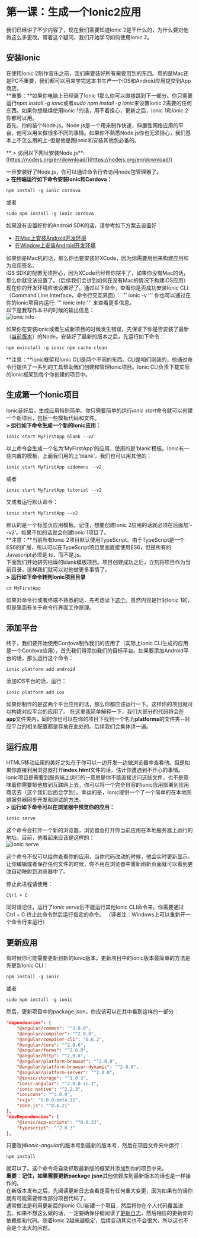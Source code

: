 # 第一课：生成一个Ionic2应用
我们已经讲了不少内容了，现在我们需要知道Ionic 2是干什么的，为什么要对他做这么多更改。带着这个疑问，我们开始学习如何使用Ionic 2。  

## 安装Ionic
在使用Ionic 2制作音乐之前，我们需要装好所有需要用到的东西。用的是Mac还是PC不重要，我们都可以用来学完这本书生产一个iOS和Android应用提交到App商店。  
**重要：**如果你电脑上已经装了Ionic 1那么你可以直接跳到下一部分。你只需要运行*npm install -g ionic*或者*sudo npm install -g ionic*来设置Ionic 2需要的任何东西。如果你想继续使用Ionic 1的话，用不着担心，更新之后，Ionic 1和Ionic 2你都可以用。  
首先，你的装个Node.js。Node.js是一个用来制作快速，伸展性网络应用的平台，他可以用来做很多不同的事情。如果你不熟悉Node.js你也无须担心，我们基本上不怎么用的上-但是他是跑Ionic和安装其他包必备的。

** > 访问以下网址安装Node.js**:  
[https://nodejs.org/en/download/](https://nodejs.org/en/download/)  

一旦安装好了Node.js，你可以通过命令行去访问node包管理器了。  
**> 在终端运行如下命令安装Ionic和Cordova：**  
```shell
npm install -g ionic cordova
```

或者

```shell
sudo npm install -g ionic cordova
```

如果没有设置好你的Android SDK的话，请参考如下方案去设置好：  
* [在Mac上安装Android开发环境](http://ionicframework.com/docs/resources/platform-setup/mac-setup.html)
* [在Window上安装Android开发环境](http://ionicframework.com/docs/resources/platform-setup/windows-setup.html)

如果你是Mac机的话，那么你也要安装好XCode，因为你需要用他来构建应用和为应用签名。  
iOS SDK的配置无须担心，因为XCode已经帮你摆平了，如果你没有Mac的话，那么你就没法设置了。（后续我们会讲到如何在没有Mac的情况下构建iOS应用）  
现在你的开发环境应该设置好了。通过以下命令，查看你是否成功安装Ionic CLI（Command Line Interface，命令行交互界面）：
'''
ionic -v
'''
你也可以通过在你的ionic项目内运行:
'''
ionic info
'''
来查看更多信息。  
以下是我写作本书的时候的输出信息：  
![ionic info](/imgs/1.1.1.jpg)  

如果你在安装ionic或者生成新项目的时候发生错误，先保证下你是否安装了最新（[当前版本](https://nodejs.org/en/download/current/)）的Node。安装好了最新的版本之后，先运行如下命令：  
```
npm uninstall -g ionic npm cache clean
```
**注意：**Ionic框架和Ionic CLI是两个不同的东西。CLI是咱们刚装的，他通过命令行提供了一系列的工具帮助我们创建和管理Ionic项目。Ionic CLI负责下载实际的Ionic框架到每个你创建的项目中。  

## 生成第一个Ionic项目
Ionic装好后，生成应用特别简单。你只需要简单的运行*ionic start*命令就可以创建一个新项目，包括一些模板代码和文件。  
**> 运行如下命令生成一个新的Ionic应用：**  
```
ionic start MyFirstApp blank --v2
```
以上命令会生成一个名为‘MyFirstApp’的应用，使用的是‘blank’模板。Ionic有一些内置的模板，上面我们用的上‘blank’，我们也可以用其他的：  
```shell
ionic start MyFirstApp sidemenu --v2
```
或者
```
ionic start MyFirstApp tutorial --v2
```
又或者运行默认命令：
```
ionic start MyFirstApp --v2
```
默认的是一个标签页应用模板。记住，想要创建Ionic 2应用的话就必须在后面加‘--v2’。如果不加的话就会创建Ionic 1项目了。  
**注意：**当前所有Ionic 2项目默认使用TypeScript。由于TypeScript是一个ES6的扩展，所以可以在TypeScript项目里面直接使用ES6，但是所有的Javascript必须是.ts，而不是.js。  
下面我们开始研究枯燥的blank模板项目。项目创建成功之后，立刻将项目作为当前目录，这样我们就可以对他做更多事情了。  
**> 运行如下命令转到Ionic项目目录**  
```shell
cd MyFirstApp
```
如果对命令行或者终端不熟悉的话，先考虑读下[这个](http://www.joshmorony.com/getting-started-with-the-ionic-command-line-interface-cli/)。虽然内容是针对Ionic 1的，但是里面有关于命令行界面工作原理。  

## 添加平台
终于，我们要开始使用Cordova制作我们的应用了（实际上Ionic CLI生成的应用是一个Cordova应用），首先我们得添加我们的目标平台。如果要添加Android平台的话，那么运行这个命令：  
```shell
ionic platform add android
```
添加iOS平台的话，运行：
```shell
ionic platform add ios
```
如果你制作的是这两个平台应用的话，那么你都应该运行一下。这样你的项目就可以构建对应平台的应用了。
在这里我简单解释一下，我们大部分的代码将会在**app**文件夹内，同时你也可以在你的项目下找到一个名为**platforms**的文件夹--对应平台的相关配置都是存放在此处的。后续我们会集体讲一遍。  

## 运行应用
HTML5移动应用的美好之处在于你可以一边开发一边做浏览器中查看他。但是如果你直接利用浏览器打开**index.html**文件的话，估计你遭遇到不开心的事情。  
Ionic项目是需要到服务端上运行的--意思是你不能直接访问这些文件，也不是意味着你需要把他放到互联网上去，你可以将一个完全自容的Ionic应用部署到应用商店去（这个我们后面会学到）。幸运的是，Ionic提供一个了一个简单的在本地网络服务器同步开发和测试的方法。  
**> 运行如下命令可以在浏览器中预览你的应用：**  
```shell
ionic serve
```
这个命令会打开一个新的浏览器，浏览器会打开你当前应用在本地服务器上运行的地址。目前，他看起来应该是这样的：  
![ionic serve](/imgs/1.1.2.jpg)  
  
这个命令不仅可以给你查看你的应用，当你代码改动的时候，他会实时更新显示。让你编辑或者保存任何文件的时候，你不用在浏览器中重新刷新页面就可以看到更改自动映射到浏览器中了。  

停止此进程请使用：
```shell
Ctrl + C
```
同时请记住，运行了*ionic serve*后不能运行其他Ionic CLI命令来。你需要通过 Ctrl + C 终止此命令然后运行指定的命令。
（译者注：Windows上可以重新开一个命令行来运行）  

## 更新应用
有时候你可能需要更新到新的Ionic版本。更新项目中的ionic版本最简单的方法是先更新Ionic CLI：
```shell
npm install -g ionic
```
或者
```shell
sudo npm install -g ionic
```
然后，更新项目中的package.json，你应该可以在其中看到这样的一部分：
```json
"dependencies": {
    "@angular/common": "^2.0.0",
    "@angular/compiler": "^2.0.0",
    "@angular/compiler-cli": "0.6.2",
    "@angular/core": "^2.0.0",
    "@angular/forms": "^2.0.0",
    "@angular/http": "^2.0.0",
    "@angular/platform-browser": "^2.0.0",
    "@angular/platform-browser-dynamic": "^2.0.0",
    "@angular/platform-server": "^2.0.0",
    "@ionic/storage": "^1.0.3",
    "ionic-angular": "^2.0.0-rc.1",
    "ionic-native": "^2.2.3",
    "ionicons": "^3.0.0",
    "rxjs": "5.0.0-beta.12",
    "zone.js": "^0.6.21"
},
"devDependencies": {
    "@ionic/app-scripts": "^0.0.33",
    "typescript": "^2.0.3"
},
```
只要改掉*ionic-angular*的版本号到最新的版本号，然后在项目文件夹中运行：
```shell
npm install
```
就可以了。这个命令将自动抓取最新版的框架并添加到你的项目中来。  
**重要：**记住，如果需要更新**package.json**其他依赖库到最新版本的话也是一样操作的。  
在新版本发布之后，先阅读更新日志查看是否有任何重大变更，因为如果有的话你就有可能需要修改部分项目代码了。  
通常做法是利用更新后的Ionic CLI新建一个项目，然后将你在个人代码覆盖进去。如果不想这么做的话，一定要确保仔细阅读了[更新日志](https://github.com/driftyco/ionic/blob/master/CHANGELOG.md)，然后相应的更新你的依赖库和代码。随着Ionic 2越来越稳定，后续变动其实也不会很大，所以这也不会是个太大的问题。  